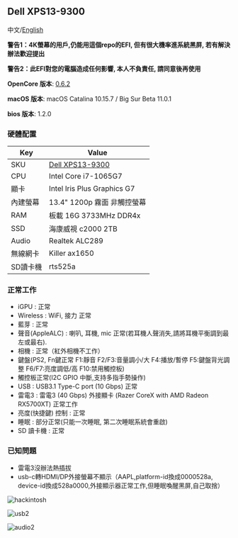 ## Dell XPS13-9300

中文/[English](README.md)

**警告1：4K螢幕的用戶,仍能用這個repo的EFI, 但有很大機率進系統黑屏, 若有解決辦法歡迎提出**

**警告2：此EFI對您的電腦造成任何影響, 本人不負責任, 請同意後再使用**

**OpenCore 版本**: [0.6.2](https://github.com/acidanthera/OpenCorePkg/releases)

**macOS 版本**: macOS Catalina 10.15.7 / Big Sur Beta 11.0.1

**bios 版本**: 1.2.0

### 硬體配置

| Key                | Value                                                        |
| ------------------ | ------------------------------------------------------------ |
| SKU                | [Dell XPS13-9300](https://www.dell.com/en-us/shop/cty/pdp/spd/xps-13-9300-laptop) |
| CPU                | Intel Core i7-1065G7                                          |
| 顯卡                | Intel Iris Plus Graphics G7                                       |
| 內建螢幕            | 13.4"  1200p 霧面 非觸控螢幕                                         |
| RAM                | 板載 16G 3733MHz DDR4x                                   |
| SSD                | 海康威視 c2000 2TB                         |
| Audio              | Realtek ALC289                                               |
| 無線網卡            | Killer ax1650                               |
| SD讀卡機           | rts525a                                     |

### 正常工作

* iGPU : 正常
* Wireless : WiFi, 接力 正常
* 藍芽 : 正常
* 聲音(AppleALC) : 喇叭, 耳機, mic 正常(若耳機人聲消失,請將耳機平衡調到最左或最右).
* 相機 : 正常（紅外相機不工作）
* 鍵盤(PS2, Fn鍵正常 F1:靜音 F2/F3:音量調小/大 F4:播放/暫停 F5:鍵盤背光調整 F6/F7:亮度調低/高 F10:禁用觸控板) 
* 觸控板正常(I2C GPIO 中斷,支持多指手勢操作)
* USB : USB3.1 Type-C port (10 Gbps) 正常
* 雷電3 : 雷電3 (40 Gbps) 外接顯卡 (Razer CoreX with AMD Radeon RX5700XT) 正常工作
* 亮度(快捷鍵) 控制 : 正常
* 睡眠 : 部分正常(只能一次睡眠, 第二次睡眠系統會重啟)
* SD 讀卡機 : 正常

### 已知問題
* 雷電3沒辦法熱插拔
* usb-c轉HDMI/DP外接螢幕不顯示（AAPL,platform-id換成0000528a, device-id換成528a0000,外接顯示器正常工作,但睡眠喚醒黑屏,自己取捨）

![hackintosh](./screenshot/hackintosh.png)

![usb2](./screenshot/usb2.png)

![audio2](./screenshot/audio2.png)
